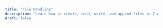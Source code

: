 ```yaml
---
title: "File Handling"
description: "Learn how to create, read, write, and append files in C with practical examples."
draft: false
---
```

